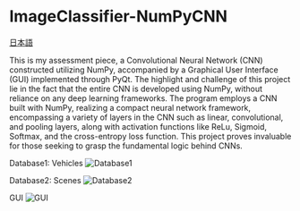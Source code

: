 # ImageClassifier-NumPyCNN

[日本語](https://github.com/KanaMeisa/ImageClassifier-CNN/blob/master/READMEJP.md)

This is my assessment piece, a Convolutional Neural Network (CNN) constructed utilizing NumPy, accompanied by a Graphical User Interface (GUI) implemented through PyQt. The highlight and challenge of this project lie in the fact that the entire CNN is developed using NumPy, without reliance on any deep learning frameworks. The program employs a CNN built with NumPy, realizing a compact neural network framework, encompassing a variety of layers in the CNN such as linear, convolutional, and pooling layers, along with activation functions like ReLu, Sigmoid, Softmax, and the cross-entropy loss function. This project proves invaluable for those seeking to grasp the fundamental logic behind CNNs.

Database1: Vehicles
![Database1](https://github.com/KanaMeisa/ImageClassifier-NumPyCNN/blob/master/.idea/training_history1.png)

Database2: Scenes
![Database2](https://github.com/KanaMeisa/ImageClassifier-NumPyCNN/blob/master/.idea/training_history2.png)

GUI
![GUI](https://github.com/KanaMeisa/ImageClassifier-NumPyCNN/blob/master/.idea/GUI.jpg)
